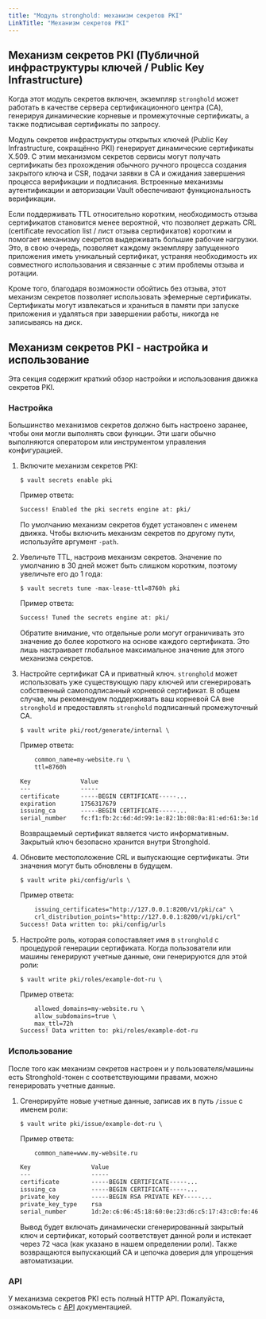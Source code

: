 ```yaml
---
title: "Модуль stronghold: механизм секретов PKI"
LinkTitle: "Механизм секретов PKI"
---
```


## Механизм секретов PKI (Публичной инфраструктуры ключей / Public Key Infrastructure)

Когда этот модуль секретов включен, экземпляр `stronghold` может работать в качестве сервера сертификационного центра (CA), генерируя динамические корневые и промежуточные сертификаты, а также подписывая сертификаты по запросу.

Модуль секретов инфраструктуры открытых ключей (Public Key Infrastructure, сокращённо PKI) генерирует динамические сертификаты X.509. С этим механизмом секретов сервисы могут получать сертификаты без прохождения обычного ручного процесса создания закрытого ключа и CSR, подачи заявки в CA и ожидания завершения процесса верификации и подписания. Встроенные механизмы аутентификации и авторизации Vault обеспечивают функциональность верификации.

Если поддерживать TTL относительно коротким, необходимость отзыва сертификатов становится менее вероятной, что позволяет держать CRL (certificate revocation list / лист отзыва сертификатов) коротким и помогает механизму секретов выдерживать большие рабочие нагрузки. Это, в свою очередь, позволяет каждому экземпляру запущенного приложения иметь уникальный сертификат, устраняя необходимость их совместного использования и связанные с этим проблемы отзыва и ротации.

Кроме того, благодаря возможности обойтись без отзыва, этот механизм секретов позволяет использовать эфемерные сертификаты. Сертификаты могут извлекаться и храниться в памяти при запуске приложения и удаляться при завершении работы, никогда не записываясь на диск.

## Механизм секретов PKI - настройка и использование

Эта секция содержит краткий обзор настройки и использования движка секретов PKI.

### Настройка

Большинство механизмов секретов должно быть настроено заранее, чтобы они могли выполнять свои функции. Эти шаги обычно выполняются оператором или инструментом управления конфигурацией.

1. Включите механизм секретов PKI:

    ```shell
    $ vault secrets enable pki
    ```
    
    Пример ответа:
    
    ```txt
    Success! Enabled the pki secrets engine at: pki/
    ```

    По умолчанию механизм секретов будет установлен с именем движка. Чтобы включить механизм секретов по другому пути, используйте аргумент `-path`.

1. Увеличьте TTL, настроив механизм секретов. Значение по умолчанию в 30 дней может быть слишком коротким, поэтому увеличьте его до 1 года:

    ```shell
    $ vault secrets tune -max-lease-ttl=8760h pki
    ```
    
    Пример ответа:
    
    ```txt
    Success! Tuned the secrets engine at: pki/
    ```

    Обратите внимание, что отдельные роли могут ограничивать это значение до более короткого на основе каждого сертификата. Это лишь настраивает глобальное максимальное значение для этого механизма секретов.

1. Настройте сертификат CA и приватный ключ. `stronghold` может использовать уже существующую пару ключей или сгенерировать собственный самоподписанный корневой сертификат. В общем случае, мы рекомендуем поддерживать ваш корневой CA вне `stronghold` и предоставлять `stronghold` подписанный промежуточный CA.

    ```shell
    $ vault write pki/root/generate/internal \
    ```
    
    Пример ответа:
    
    ```txt
        common_name=my-website.ru \
        ttl=8760h

    Key              Value
    ---              -----
    certificate      -----BEGIN CERTIFICATE-----...
    expiration       1756317679
    issuing_ca       -----BEGIN CERTIFICATE-----...
    serial_number    fc:f1:fb:2c:6d:4d:99:1e:82:1b:08:0a:81:ed:61:3e:1d:fa:f5:29
    ```

    Возвращаемый сертификат является чисто информативным. Закрытый ключ безопасно хранится внутри Stronghold.

1. Обновите местоположение CRL и выпускающие сертификаты. Эти значения могут быть обновлены в будущем.

    ```shell
    $ vault write pki/config/urls \
    ```
    
    Пример ответа:
    
    ```txt
        issuing_certificates="http://127.0.0.1:8200/v1/pki/ca" \
        crl_distribution_points="http://127.0.0.1:8200/v1/pki/crl"
    Success! Data written to: pki/config/urls
    ```

1. Настройте роль, которая сопоставляет имя в `stronghold` с процедурой генерации сертификата. Когда пользователи или машины генерируют учетные данные, они генерируются для этой роли:

    ```shell
    $ vault write pki/roles/example-dot-ru \
    ```
    
    Пример ответа:
    
    ```txt
        allowed_domains=my-website.ru \
        allow_subdomains=true \
        max_ttl=72h
    Success! Data written to: pki/roles/example-dot-ru
    ```

### Использование

После того как механизм секретов настроен и у пользователя/машины есть Stronghold-токен с соответствующими правами, можно генерировать учетные данные.

1.  Сгенерируйте новые учетные данные, записав их в путь `/issue` с именем роли:

    ```shell
    $ vault write pki/issue/example-dot-ru \
    ```
    
    Пример ответа:
    
    ```txt
        common_name=www.my-website.ru

    Key                 Value
    ---                 -----
    certificate         -----BEGIN CERTIFICATE-----...
    issuing_ca          -----BEGIN CERTIFICATE-----...
    private_key         -----BEGIN RSA PRIVATE KEY-----...
    private_key_type    rsa
    serial_number       1d:2e:c6:06:45:18:60:0e:23:d6:c5:17:43:c0:fe:46:ed:d1:50:be
    ```

    Вывод будет включать динамически сгенерированный закрытый ключ и сертификат, который соответствует данной роли и истекает через 72 часа (как указано в нашем определении роли). Также возвращаются выпускающий CA и цепочка доверия для упрощения автоматизации.

### API

У механизма секретов PKI есть полный HTTP API. Пожалуйста, ознакомьтесь с [API](api_guide.html) документацией.
